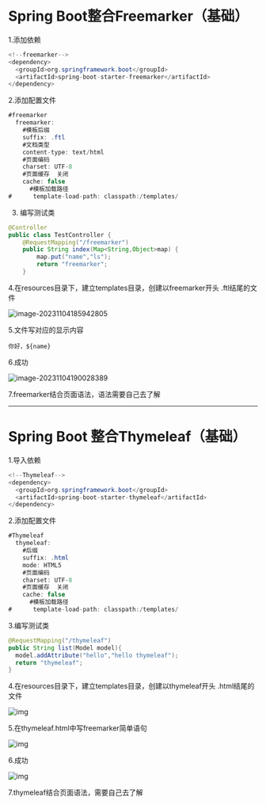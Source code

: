 # Spring Boot整合Freemarker（基础）

1.添加依赖

```java
<!--freemarker-->
<dependency>
  <groupId>org.springframework.boot</groupId>
  <artifactId>spring-boot-starter-freemarker</artifactId>
</dependency>
```

2.添加配置文件

```java
#freemarker
  freemarker:
    #模板后缀
    suffix: .ftl
    #文档类型
    content-type: text/html
    #页面编码
    charset: UTF-8
    #页面缓存  关闭
    cache: false
      #模板加载路径
#      template-load-path: classpath:/templates/
```

3. 编写测试类

```java
@Controller
public class TestController {
    @RequestMapping("/freemarker")
    public String index(Map<String,Object>map) {
        map.put("name","ls");
        return "freemarker";
    }
```

4.在resources目录下，建立templates目录，创建以freemarker开头 .ftl结尾的文件

![image-20231104185942805](C:\Users\xinye\AppData\Roaming\Typora\typora-user-images\image-20231104185942805.png)

5.文件写对应的显示内容

```htaccess
你好，${name}
```

6.成功

![image-20231104190028389](C:\Users\xinye\AppData\Roaming\Typora\typora-user-images\image-20231104190028389.png)

7.freemarker结合页面语法，语法需要自己去了解

------



# Spring Boot 整合Thymeleaf（基础）

1.导入依赖

```java
<!--Thymeleaf-->
<dependency>
  <groupId>org.springframework.boot</groupId>
  <artifactId>spring-boot-starter-thymeleaf</artifactId>
</dependency>
```

2.添加配置文件

```java
#Thymeleaf
  thymeleaf:
    #后缀
    suffix: .html
    mode: HTML5
    #页面编码
    charset: UTF-8
    #页面缓存  关闭
    cache: false
      #模板加载路径
#      template-load-path: classpath:/templates/
```

3.编写测试类

```java
@RequestMapping("/thymeleaf")
public String list(Model model){
  model.addAttribute("hello","hello thymeleaf");
  return "thymeleaf";
}
```

4.在resources目录下，建立templates目录，创建以thymeleaf开头 .html结尾的文件

![img](file:///C:\Users\xinye\AppData\Local\Temp\ksohtml704\wps1.jpg) 

5.在thymeleaf.html中写freemarker简单语句 

![img](file:///C:\Users\xinye\AppData\Local\Temp\ksohtml704\wps2.jpg) 

6.成功

![img](file:///C:\Users\xinye\AppData\Local\Temp\ksohtml704\wps3.jpg) 

 

7.thymeleaf结合页面语法，需要自己去了解

